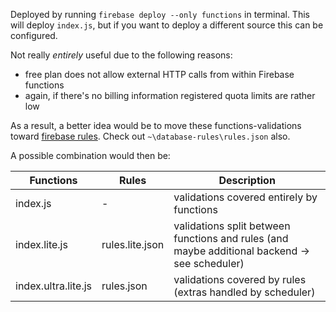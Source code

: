 Deployed by running `firebase deploy --only functions` in terminal. This will deploy `index.js`, but if you want to deploy a different source this can be configured.

Not really *entirely* useful due to the following reasons: 
* free plan does not allow external HTTP calls from within Firebase functions
* again, if there's no billing information registered quota limits are rather low

As a result, a better idea would be to move these functions-validations toward [firebase rules](https://firebase.google.com/docs/database/security/#section-validation). Check out `~\database-rules\rules.json` also.

A possible combination would then be:

Functions | Rules | Description
--- | --- | ---
index.js | - | validations covered entirely by functions
index.lite.js | rules.lite.json | validations split between functions and rules (and maybe additional backend -> see scheduler)
index.ultra.lite.js | rules.json | validations covered by rules (extras handled by scheduler)
